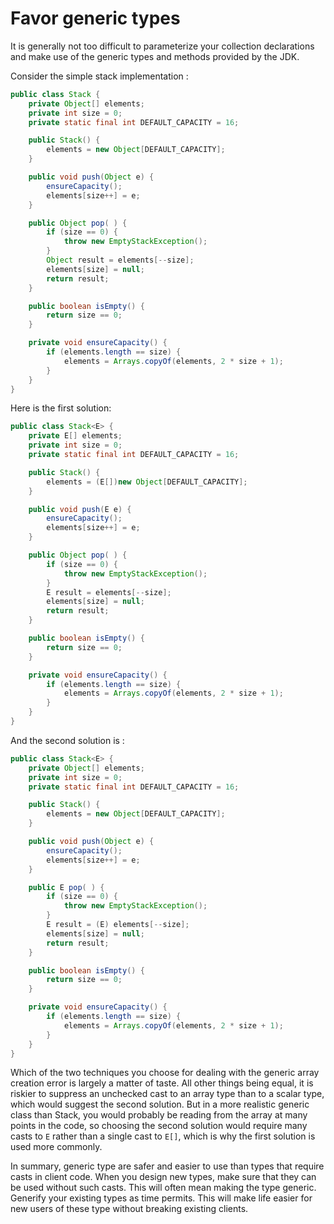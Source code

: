# Favor generic types

It is generally not too difficult to parameterize your collection declarations and make use of the generic types and methods provided by the JDK.

Consider the simple stack implementation :

```java
public class Stack {
    private Object[] elements;
    private int size = 0;
    private static final int DEFAULT_CAPACITY = 16;

    public Stack() {
        elements = new Object[DEFAULT_CAPACITY];
    }

    public void push(Object e) {
        ensureCapacity();
        elements[size++] = e;
    }

    public Object pop( ) {
        if (size == 0) {
            throw new EmptyStackException();
        }
        Object result = elements[--size];
        elements[size] = null;
        return result;
    }

    public boolean isEmpty() {
        return size == 0;
    }

    private void ensureCapacity() {
        if (elements.length == size) {
            elements = Arrays.copyOf(elements, 2 * size + 1);
        }
    }
}
```

Here is the first solution:

```java
public class Stack<E> {
    private E[] elements;
    private int size = 0;
    private static final int DEFAULT_CAPACITY = 16;

    public Stack() {
        elements = (E[])new Object[DEFAULT_CAPACITY];
    }

    public void push(E e) {
        ensureCapacity();
        elements[size++] = e;
    }

    public Object pop( ) {
        if (size == 0) {
            throw new EmptyStackException();
        }
        E result = elements[--size];
        elements[size] = null;
        return result;
    }

    public boolean isEmpty() {
        return size == 0;
    }

    private void ensureCapacity() {
        if (elements.length == size) {
            elements = Arrays.copyOf(elements, 2 * size + 1);
        }
    }
}
```

And the second solution is :

```java
public class Stack<E> {
    private Object[] elements;
    private int size = 0;
    private static final int DEFAULT_CAPACITY = 16;

    public Stack() {
        elements = new Object[DEFAULT_CAPACITY];
    }

    public void push(Object e) {
        ensureCapacity();
        elements[size++] = e;
    }

    public E pop( ) {
        if (size == 0) {
            throw new EmptyStackException();
        }
        E result = (E) elements[--size];
        elements[size] = null;
        return result;
    }

    public boolean isEmpty() {
        return size == 0;
    }

    private void ensureCapacity() {
        if (elements.length == size) {
            elements = Arrays.copyOf(elements, 2 * size + 1);
        }
    }
}
```

Which of the two techniques you choose for dealing with the generic array creation error is largely a matter of taste. All other things being equal, it is riskier to suppress an unchecked cast to an array type than to a scalar type, which would suggest the second solution. But in a more realistic generic class than Stack, you would probably be reading from the array at many points in the code, so choosing the second solution would require many casts to `E` rather than a single cast to `E[]`, which is why the first solution is used more commonly.

In summary, generic type are safer and easier to use than types that require casts in client code. When you design new types, make sure that they can be used without such casts. This will often mean making the type generic. Generify your existing types as time permits. This will make life easier for new users of these type without breaking existing clients.